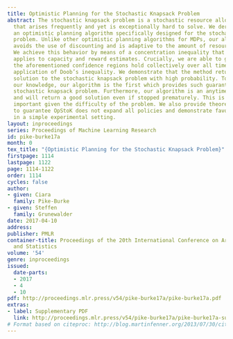 ```yaml
---
title: Optimistic Planning for the Stochastic Knapsack Problem
abstract: The stochastic knapsack problem is a stochastic resource allocation problem
  that arises frequently and yet is exceptionally hard to solve. We derive and study
  an optimistic planning algorithm specifically designed for the stochastic knapsack
  problem. Unlike other optimistic planning algorithms for MDPs, our algorithm, OpStoK,
  avoids the use of discounting and is adaptive to the amount of resources available.
  We achieve this behavior by means of a concentration inequality that simultaneously
  applies to capacity and reward estimates. Crucially, we are able to guarantee that
  the aforementioned confidence regions hold collectively over all time steps by an
  application of Doob’s inequality. We demonstrate that the method returns an $ε$-optimal
  solution to the stochastic knapsack problem with high probability. To the best of
  our knowledge, our algorithm is the first which provides such guarantees for the
  stochastic knapsack problem. Furthermore, our algorithm is an anytime algorithm
  and will return a good solution even if stopped prematurely. This is particularly
  important given the difficulty of the problem. We also provide theoretical conditions
  to guarantee OpStoK does not expand all policies and demonstrate favorable performance
  in a simple experimental setting.
layout: inproceedings
series: Proceedings of Machine Learning Research
id: pike-burke17a
month: 0
tex_title: "{Optimistic Planning for the Stochastic Knapsack Problem}"
firstpage: 1114
lastpage: 1122
page: 1114-1122
order: 1114
cycles: false
author:
- given: Ciara
  family: Pike-Burke
- given: Steffen
  family: Grunewalder
date: 2017-04-10
address: 
publisher: PMLR
container-title: Proceedings of the 20th International Conference on Artificial Intelligence
  and Statistics
volume: '54'
genre: inproceedings
issued:
  date-parts:
  - 2017
  - 4
  - 10
pdf: http://proceedings.mlr.press/v54/pike-burke17a/pike-burke17a.pdf
extras:
- label: Supplementary PDF
  link: http://proceedings.mlr.press/v54/pike-burke17a/pike-burke17a-supp.pdf
# Format based on citeproc: http://blog.martinfenner.org/2013/07/30/citeproc-yaml-for-bibliographies/
---
```

